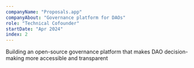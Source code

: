 ```yaml
---
companyName: "Proposals.app"
companyAbout: "Governance platform for DAOs"
role: "Technical Cofounder"
startDate: "Apr 2024"
index: 2
---
```


Building an open-source governance platform that makes DAO decision-making more accessible and transparent

